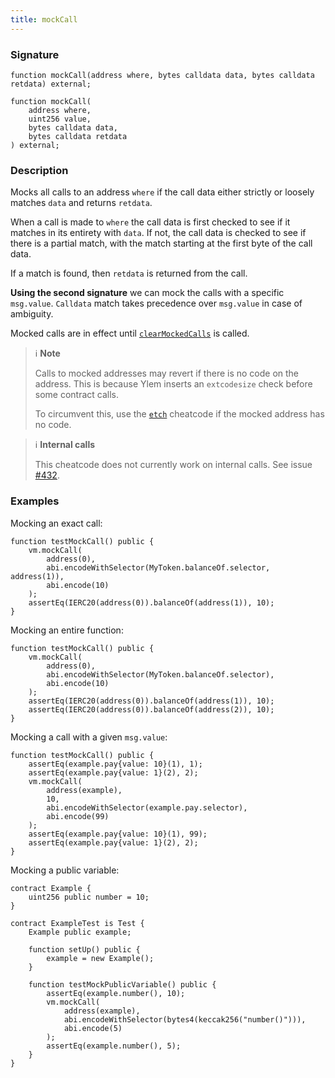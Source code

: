 ```yaml
---
title: mockCall
---
```


### Signature

```solidity
function mockCall(address where, bytes calldata data, bytes calldata retdata) external;
```

```solidity
function mockCall(
    address where,
    uint256 value,
    bytes calldata data,
    bytes calldata retdata
) external;
```

### Description

Mocks all calls to an address `where` if the call data either strictly or loosely matches `data` and returns `retdata`.

When a call is made to `where` the call data is first checked to see if it matches in its entirety with `data`.
If not, the call data is checked to see if there is a partial match, with the match starting at the first byte of the call data.

If a match is found, then `retdata` is returned from the call.

**Using the second signature** we can mock the calls with a specific `msg.value`. `Calldata` match takes precedence over `msg.value` in case of ambiguity.

Mocked calls are in effect until [`clearMockedCalls`](./clear-mocked-calls) is called.

> ℹ️ **Note**
>
> Calls to mocked addresses may revert if there is no code on the address.
> This is because Ylem inserts an `extcodesize` check before some contract calls.
>
> To circumvent this, use the [`etch`](./etch.md) cheatcode if the mocked address has no code.

> ℹ️ **Internal calls**
>
> This cheatcode does not currently work on internal calls. See issue [#432](https://github.com/bchainhub/foxar/issues/432).

### Examples

Mocking an exact call:

```solidity
function testMockCall() public {
    vm.mockCall(
        address(0),
        abi.encodeWithSelector(MyToken.balanceOf.selector, address(1)),
        abi.encode(10)
    );
    assertEq(IERC20(address(0)).balanceOf(address(1)), 10);
}
```

Mocking an entire function:

```solidity
function testMockCall() public {
    vm.mockCall(
        address(0),
        abi.encodeWithSelector(MyToken.balanceOf.selector),
        abi.encode(10)
    );
    assertEq(IERC20(address(0)).balanceOf(address(1)), 10);
    assertEq(IERC20(address(0)).balanceOf(address(2)), 10);
}
```

Mocking a call with a given `msg.value`:

```solidity
function testMockCall() public {
    assertEq(example.pay{value: 10}(1), 1);
    assertEq(example.pay{value: 1}(2), 2);
    vm.mockCall(
        address(example),
        10,
        abi.encodeWithSelector(example.pay.selector),
        abi.encode(99)
    );
    assertEq(example.pay{value: 10}(1), 99);
    assertEq(example.pay{value: 1}(2), 2);
}
```

Mocking a public variable:

```solidity
contract Example {
    uint256 public number = 10;
}

contract ExampleTest is Test {
    Example public example;

    function setUp() public {
        example = new Example();
    }

    function testMockPublicVariable() public {
        assertEq(example.number(), 10);
        vm.mockCall(
            address(example),
            abi.encodeWithSelector(bytes4(keccak256("number()"))),
            abi.encode(5)
        );
        assertEq(example.number(), 5);
    }
}
```

